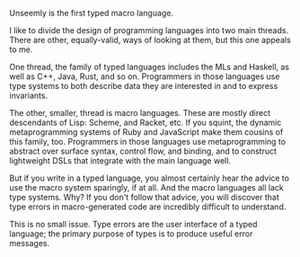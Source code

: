 Unseemly is the first typed macro language.

I like to divide the design of programming languages into two main threads.
There are other, equally-valid, ways of looking at them,
 but this one appeals to me.

One thread, the family of typed languages
 includes the MLs and Haskell, as well as C++, Java, Rust, and so on.
Programmers in those languages use type systems
 to both describe data they are interested in and to express invariants.

The other, smaller, thread is macro languages.
These are mostly direct descendants of Lisp: Scheme, and Racket, etc.
If you squint, the dynamic metaprogramming systems of Ruby and JavaScript
 make them cousins of this family, too.
Programmers in those languages use metaprogramming to
 abstract over surface syntax, control flow, and binding,
 and to construct lightweight DSLs that integrate with the main language well.

But if you write in a typed language,
 you almost certainly hear the advice to use the macro system sparingly,
  if at all.
And the macro languages all lack type systems.
Why?
If you don't follow that advice, you will discover that
 type errors in macro-generated code
  are incredibly difficult to understand.

This is no small issue.
Type errors are the user interface of a typed language;
 the primary purpose of types is to produce useful error messages.
